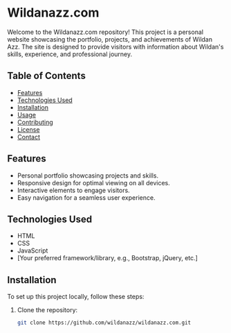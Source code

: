 # Wildanazz.com

Welcome to the Wildanazz.com repository! This project is a personal website showcasing the portfolio, projects, and achievements of Wildan Azz. The site is designed to provide visitors with information about Wildan's skills, experience, and professional journey.

## Table of Contents

- [Features](#features)
- [Technologies Used](#technologies-used)
- [Installation](#installation)
- [Usage](#usage)
- [Contributing](#contributing)
- [License](#license)
- [Contact](#contact)

## Features

- Personal portfolio showcasing projects and skills.
- Responsive design for optimal viewing on all devices.
- Interactive elements to engage visitors.
- Easy navigation for a seamless user experience.

## Technologies Used

- HTML
- CSS
- JavaScript
- [Your preferred framework/library, e.g., Bootstrap, jQuery, etc.]

## Installation

To set up this project locally, follow these steps:

1. Clone the repository:
   ```bash
   git clone https://github.com/wildanazz/wildanazz.com.git
